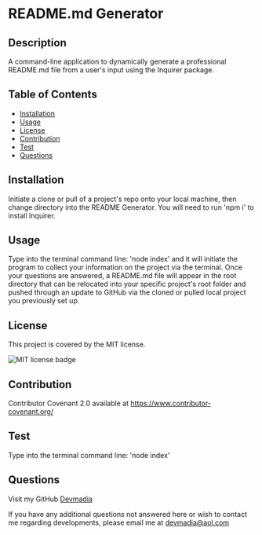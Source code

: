 
  # README.md Generator

  ## Description

  A command-line application to dynamically generate a professional README.md file from a user's input using the Inquirer package.

  ## Table of Contents

  * [Installation](#installation)
  * [Usage](#usage)
  * [License](#license)
  * [Contribution](#contribution)
  * [Test](#test)
  * [Questions](#questions) 
  
  ## Installation
  Initiate a clone or pull of a project's repo onto your local machine, then change directory into the README Generator. You will need to run 'npm i' to install Inquirer.

  ## Usage
  Type into the terminal command line: 'node index' and it will initiate the program to collect your information on the project via the terminal. Once your questions are answered, a README.md file will appear in the root directory that can be relocated into your specific project's root folder and pushed through an update to GitHub via the cloned or pulled local project you previously set up.

  ## License
  This project is covered by the MIT license. 
  
  ![MIT license badge](https://img.shields.io/badge/license-MIT-brightgreen)
  
  ## Contribution
  Contributor Covenant 2.0 available at https://www.contributor-covenant.org/

  ## Test
  Type into the terminal command line: 'node index'

  ## Questions
  Visit my GitHub [Devmadia](https://github.com/Devmadia)

  If you have any additional questions not answered here or wish to contact me regarding developments, please email me at 
  [devmadia@aol.com](mailto:devmadia@aol.com)
  